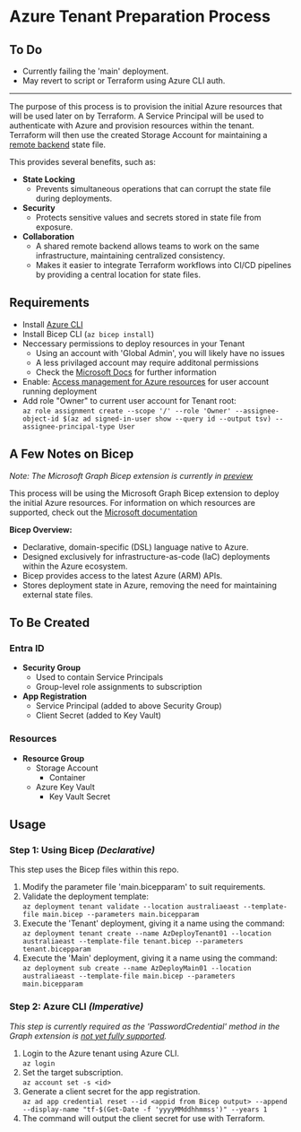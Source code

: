 # Azure Tenant Preparation Process

## To Do

- Currently failing the 'main' deployment.
- May revert to script or Terraform using Azure CLI auth.

---

The purpose of this process is to provision the initial Azure resources that will be used later on by Terraform. A Service Principal will be used to authenticate with Azure and provision resources within the tenant. Terraform will then use the created Storage Account for maintaining a [remote backend](https://learn.microsoft.com/en-us/azure/developer/terraform/store-state-in-azure-storage?tabs=azure-cli) state file.  

This provides several benefits, such as:

- **State Locking**
  - Prevents simultaneous operations that can corrupt the state file during deployments.
- **Security**
  - Protects sensitive values and secrets stored in state file from exposure.
- **Collaboration**
  - A shared remote backend allows teams to work on the same infrastructure, maintaining centralized consistency.
  - Makes it easier to integrate Terraform workflows into CI/CD pipelines by providing a central location for state files.

## Requirements

- Install [Azure CLI](https://learn.microsoft.com/en-us/cli/azure/install-azure-cli)  
- Install Bicep CLI (`az bicep install`)
- Neccessary permissions to deploy resources in your Tenant  
  - Using an account with 'Global Admin', you will likely have no issues  
  - A less privilaged account may require additonal permissions
  - Check the [Microsoft Docs](https://learn.microsoft.com/en-us/azure/azure-resource-manager/bicep/deploy-cli) for further information  
- Enable: [Access management for Azure resources](https://learn.microsoft.com/en-us/azure/role-based-access-control/elevate-access-global-admin?tabs=azure-portal%2Centra-audit-logs) for user account running deployment  
- Add role "Owner" to current user account for Tenant root:  
`az role assignment create --scope '/' --role 'Owner' --assignee-object-id $(az ad signed-in-user show --query id --output tsv) --assignee-principal-type User`  

## A Few Notes on Bicep

_Note: The Microsoft Graph Bicep extension is currently in [preview](https://devblogs.microsoft.com/identity/bicep-templates-for-microsoft-graph-resources/)_

This process will be using the Microsoft Graph Bicep extension to deploy the initial Azure resources. For information on which resources are supported, check out the [Microsoft documentation](https://learn.microsoft.com/en-us/graph/templates/reference/overview?view=graph-bicep-1.0)  

**Bicep Overview:**

- Declarative, domain-specific (DSL) language native to Azure.
- Designed exclusively for infrastructure-as-code (IaC) deployments within the Azure ecosystem.
- Bicep provides access to the latest Azure (ARM) APIs.
- Stores deployment state in Azure, removing the need for maintaining external state files.

## To Be Created

### Entra ID

- **Security Group**
  - Used to contain Service Principals
  - Group-level role assignments to subscription
- **App Registration**
  - Service Principal (added to above Security Group)
  - Client Secret (added to Key Vault)

### Resources

- **Resource Group**
  - Storage Account
    - Container
  - Azure Key Vault
    - Key Vault Secret

## Usage

### Step 1: Using Bicep _(Declarative)_

This step uses the Bicep files within this repo.  

1. Modify the parameter file 'main.bicepparam' to suit requirements.  
2. Validate the deployment template:  
`az deployment tenant validate --location australiaeast --template-file main.bicep --parameters main.bicepparam`  
3. Execute the 'Tenant' deployment, giving it a name using the command:  
`az deployment tenant create --name AzDeployTenant01 --location australiaeast --template-file tenant.bicep --parameters tenant.bicepparam`  
4. Execute the 'Main' deployment, giving it a name using the command:  
`az deployment sub create --name AzDeployMain01 --location australiaeast --template-file main.bicep --parameters main.bicepparam`  

### Step 2: Azure CLI _(Imperative)_

_This step is currently required as the 'PasswordCredential' method in the Graph extension is [not yet fully supported](https://learn.microsoft.com/en-us/graph/templates/limitations)._  

1. Login to the Azure tenant using Azure CLI.  
`az login`  
2. Set the target subscription.  
`az account set -s <id>`  
3. Generate a client secret for the app registration.  
`az ad app credential reset --id <appid from Bicep output> --append --display-name "tf-$(Get-Date -f 'yyyyMMddhhmmss')" --years 1`  
4. The command will output the client secret for use with Terraform.

